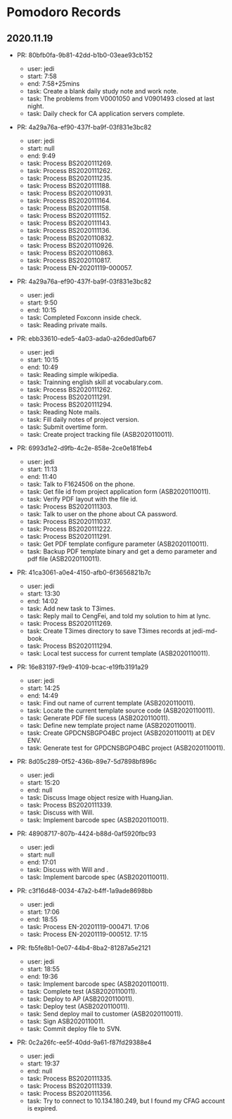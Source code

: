 # Pomodoro Records

## 2020.11.19

* PR: 80bfb0fa-9b81-42dd-b1b0-03eae93cb152
  * user: jedi
  * start: 7:58
  * end: 7:58+25mins
  * task: Create a blank daily study note and work note.
  * task: The problems from V0001050 and V0901493 closed at last night.
  * task: Daily check for CA application servers complete.

* PR: 4a29a76a-ef90-437f-ba9f-03f831e3bc82
  * user: jedi
  * start: null
  * end: 9:49
  * task: Process BS2020111269.
  * task: Process BS2020111262.
  * task: Process BS2020111235.
  * task: Process BS2020111188.
  * task: Process BS2020110931.
  * task: Process BS2020111164.
  * task: Process BS2020111158.
  * task: Process BS2020111152.
  * task: Process BS2020111143.
  * task: Process BS2020111136.
  * task: Process BS2020110832.
  * task: Process BS2020110926.
  * task: Process BS2020110863.
  * task: Process BS2020110817.
  * task: Process EN-20201119-000057.

* PR: 4a29a76a-ef90-437f-ba9f-03f831e3bc82
  * user: jedi
  * start: 9:50
  * end: 10:15
  * task: Completed Foxconn inside check.
  * task: Reading private mails.

* PR: ebb33610-ede5-4a03-ada0-a26ded0afb67
  * user: jedi
  * start: 10:15
  * end: 10:49
  * task: Reading simple wikipedia.
  * task: Trainning english skill at vocabulary.com.
  * task: Process BS2020111262.
  * task: Process BS2020111291.
  * task: Process BS2020111294.
  * task: Reading Note mails.
  * task: Fill daily notes of project version.
  * task: Submit overtime form.
  * task: Create project tracking file (ASB2020110011).

* PR: 6993d1e2-d9fb-4c2e-858e-2ce0e181feb4
  * user: jedi
  * start: 11:13
  * end: 11:40
  * task: Talk to F1624506 on the phone.
  * task: Get file id from project application form (ASB2020110011).
  * task: Verify PDF layout with the file id.
  * task: Process BS2020111303.
  * task: Talk to user on the phone about CA password.
  * task: Process BS2020111037.
  * task: Process BS2020111222.
  * task: Process BS2020111291.
  * task: Get PDF template configure parameter (ASB2020110011).
  * task: Backup PDF template binary and get a demo parameter and pdf file (ASB2020110011).

* PR: 41ca3061-a0e4-4150-afb0-6f3656821b7c
  * user: jedi
  * start: 13:30
  * end: 14:02
  * task: Add new task to T3imes.
  * task: Reply mail to CengFei, and told my solution to him at lync.
  * task: Process BS2020111269.
  * task: Create T3imes directory to save T3imes records at jedi-md-book.
  * task: Process BS2020111294.
  * task: Local test success for current template (ASB2020110011).

* PR: 16e83197-f9e9-4109-bcac-e19fb3191a29
  * user: jedi
  * start: 14:25
  * end: 14:49
  * task: Find out name of current template (ASB2020110011).
  * task: Locate the current template source code (ASB2020110011).
  * task: Generate PDF file sucess (ASB2020110011).
  * task: Define new template project name (ASB2020110011).
  * task: Create GPDCNSBGPO4BC project (ASB2020110011) at DEV ENV.
  * task: Generate test for GPDCNSBGPO4BC project (ASB2020110011).

* PR: 8d05c289-0f52-436b-89e7-5d7898bf896c
  * user: jedi
  * start: 15:20
  * end: null
  * task: Discuss Image object resize with HuangJian.
  * task: Process BS2020111339.
  * task: Discuss with Will.
  * task: Implement barcode spec (ASB2020110011).

* PR: 48908717-807b-4424-b88d-0af5920fbc93
  * user: jedi
  * start: null
  * end: 17:01
  * task: Discuss with Will and .
  * task: Implement barcode spec (ASB2020110011).

* PR: c3f16d48-0034-47a2-b4ff-1a9ade8698bb
  * user: jedi
  * start: 17:06
  * end: 18:55
  * task: Process EN-20201119-000471. 17:06
  * task: Process EN-20201119-000512. 17:15

* PR: fb5fe8b1-0e07-44b4-8ba2-81287a5e2121
  * user: jedi
  * start: 18:55
  * end: 19:36
  * task: Implement barcode spec (ASB2020110011).
  * task: Complete test (ASB2020110011).
  * task: Deploy to AP (ASB2020110011).
  * task: Deploy test (ASB2020110011).
  * task: Send deploy mail to customer (ASB2020110011).
  * task: Sign ASB2020110011.
  * task: Commit deploy file to SVN.

* PR: 0c2a26fc-ee5f-40dd-9a61-f87fd29388e4
  * user: jedi
  * start: 19:37
  * end: null
  * task: Process BS2020111335.
  * task: Process BS2020111339.
  * task: Process BS2020111356.
  * task: Try to connect to 10.134.180.249, but I found my CFAG account is expired.
